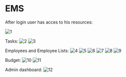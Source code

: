# EMS

After login user has acces to his resources:

![1](https://github.com/user-attachments/assets/b0bc9fd4-e8b0-4f4f-aa11-fd4995ba9401)

Tasks:
![2](https://github.com/user-attachments/assets/02cc0aca-c6d5-4281-8a63-c6872e13c511)
![3](https://github.com/user-attachments/assets/789ff925-cd37-40ef-87c9-ca7297308d84)

Employees and Employee Lists:
![4](https://github.com/user-attachments/assets/07cf9dcb-54fc-4eb7-b3a6-6a02882c4448)
![5](https://github.com/user-attachments/assets/f69c9080-bf3a-4970-89fe-77800a299717)
![6](https://github.com/user-attachments/assets/592fa6c5-4631-48ad-a362-8a4b9d5dfc24)
![7](https://github.com/user-attachments/assets/a4ae866f-d2a4-4480-b14a-808c64e3aedf)
![8](https://github.com/user-attachments/assets/091e1491-22c0-42b0-ad2b-b7f5ce3fb8dd)
![9](https://github.com/user-attachments/assets/84970966-1f25-4a5c-9f49-1081053663d0)
<!--![5](https://github.com/user-attachments/assets/eb410c30-720c-4ce7-aac9-d1faced2f45d)-->

Budget:
![10](https://github.com/user-attachments/assets/e794e3cf-d9d2-4edd-9d62-4c698a685a65)
![11](https://github.com/user-attachments/assets/3d89259d-ee36-4dd2-9a18-4cb32fac42da)

Admin dashboard:
![12](https://github.com/user-attachments/assets/c8ee29d5-f77d-4460-9fb4-2775408d0f49)
